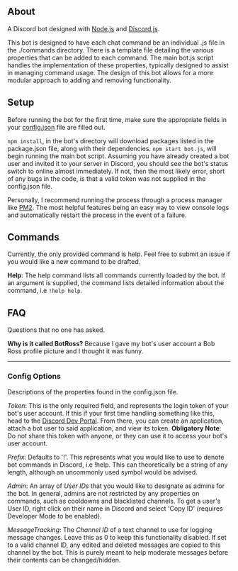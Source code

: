 ## About
A Discord bot designed with [Node.js](https://nodejs.org) and [Discord.js](https://github.com/discordjs/discord.js).

This bot is designed to have each chat command be an individual .js file in the ./commands directory. There is a template file detailing the various properties that can be added to each command. The main bot.js script handles the implementation of these properties, typically designed to assist in managing command usage.
The design of this bot allows for a more modular approach to adding and removing functionality.

## Setup
Before running the bot for the first time, make sure the appropriate fields in your [config.json](#config-options) file are filled out.

`npm install`, in the bot's directory will download packages listed in the package.json file, along with their dependencies.
`npm start bot.js`, will begin running the main bot script. Assuming you have already created a bot user and invited it to your server in Discord, you should see the bot's status switch to online almost immediately. If not, then the most likely error, short of any bugs in the code, is that a valid token was not supplied in the config.json file.

Personally, I recommend running the process through a process manager like [PM2](https://pm2.io/doc/en/runtime/overview/). The most helpful features being an easy way to view console logs and automatically restart the process in the event of a failure.

## Commands
Currently, the only provided command is help. Feel free to submit an issue if you would like a new command to be drafted.

**Help**: The help command lists all commands currently loaded by the bot. If an argument is supplied, the command lists detailed information about the command, i.e `!help help`.

## FAQ
Questions that no one has asked.

**Why is it called BotRoss?** Because I gave my bot's user account a Bob Ross profile picture and I thought it was funny.


____
### Config Options
Descriptions of the properties found in the config.json file.

*Token*: This is the only required field, and represents the login token of your bot's user account. If this if your first time handling something like this, head to the [Discord Dev Portal](https://discordapp.com/developers/applications/). From there, you can create an application, attach a bot user to said application, and view its token.
  **Obligatory Note**: Do not share this token with anyone, or they can use it to access your bot's user account.

*Prefix*:
Defaults to '!'. This represents what you would like to use to denote bot commands in Discord, i.e !help. This can theoretically be a string of any length, although an uncommonly used symbol would be advised.

*Admin*:
An array of *User IDs* that you would like to designate as admins for the bot. In general, admins are not restricted by any properties on commands, such as cooldowns and blacklisted channels. To get a user's User ID, right click on their name in Discord and select 'Copy ID' (requires Developer Mode to be enabled).

*MessageTracking*:
The *Channel ID* of a text channel to use for logging message changes. Leave this as 0 to keep this functionality disabled. If set to a valid channel ID, any edited and deleted messages are copied to this channel by the bot. This is purely meant to help moderate messages before their contents can be changed/hidden.
